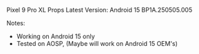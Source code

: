 Pixel 9 Pro XL Props
Latest Version: Android 15 BP1A.250505.005

Notes:
- Working on Android 15 only
- Tested on AOSP, (Maybe will work on Android 15 OEM's)